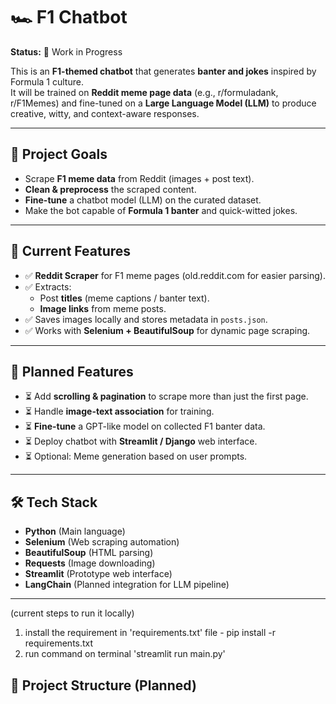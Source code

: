 # 🏎️ F1 Chatbot  

**Status:** 🚧 Work in Progress  

This is an **F1-themed chatbot** that generates **banter and jokes** inspired by Formula 1 culture.  
It will be trained on **Reddit meme page data** (e.g., r/formuladank, r/F1Memes) and fine-tuned on a **Large Language Model (LLM)** to produce creative, witty, and context-aware responses.  

---

## 📌 Project Goals  

- Scrape **F1 meme data** from Reddit (images + post text).  
- **Clean & preprocess** the scraped content.  
- **Fine-tune** a chatbot model (LLM) on the curated dataset.  
- Make the bot capable of **Formula 1 banter** and quick-witted jokes.  

---

## 🔧 Current Features  

- ✅ **Reddit Scraper** for F1 meme pages (old.reddit.com for easier parsing).  
- ✅ Extracts:
  - Post **titles** (meme captions / banter text).  
  - **Image links** from meme posts.  
- ✅ Saves images locally and stores metadata in `posts.json`.  
- ✅ Works with **Selenium + BeautifulSoup** for dynamic page scraping.  

---

## 🚀 Planned Features  

- ⏳ Add **scrolling & pagination** to scrape more than just the first page.  
- ⏳ Handle **image-text association** for training.  
- ⏳ **Fine-tune** a GPT-like model on collected F1 banter data.  
- ⏳ Deploy chatbot with **Streamlit / Django** web interface.  
- ⏳ Optional: Meme generation based on user prompts.  

---

## 🛠️ Tech Stack  

- **Python** (Main language)  
- **Selenium** (Web scraping automation)  
- **BeautifulSoup** (HTML parsing)  
- **Requests** (Image downloading)  
- **Streamlit** (Prototype web interface)  
- **LangChain** (Planned integration for LLM pipeline)  

---

(current steps to run it locally)
1. install the requirement in 'requirements.txt' file - pip install -r requirements.txt
2. run command on terminal 'streamlit run main.py'

## 📂 Project Structure (Planned)  


